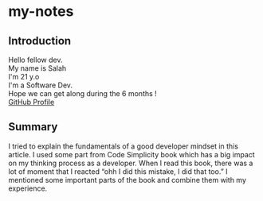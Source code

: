 # my-notes


## Introduction
Hello fellow dev. <br>
My name is Salah  <br>
I'm 21 y.o<br>
I'm a Software Dev.<br>
Hope we can get along during the 6 months !<br>
[GitHub Profile](https://github.com/mohasal0101)<br>

## Summary
I tried to explain the fundamentals of a good developer mindset in this article. I used some part from Code Simplicity book which has a big impact on my thinking process as a developer. When I read this book, there was a lot of moment that I reacted “ohh I did this mistake, I did that too.” I mentioned some important parts of the book and combine them with my experience.